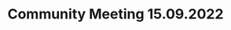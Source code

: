 ---
hidden: false
layout: post
title: "Community Meeting 15.09.2022"
permalink: "/2022-09-15-community-meeting"
cover-img: /assets/images/logo.jpg
thumbnail-img: /assets/images/logo.jpg
share-img: /assets/images/logo.jpg
eventdate: 2022-09-15
---